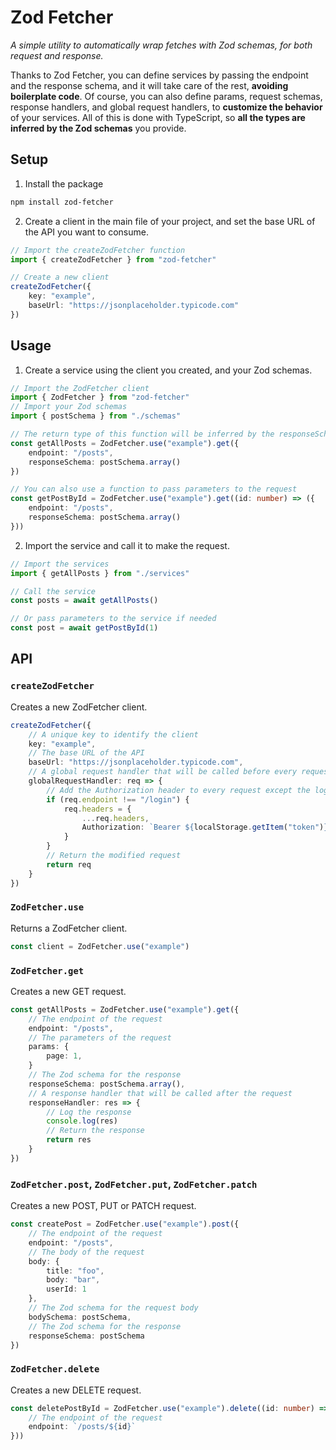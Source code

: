# Zod Fetcher

*A simple utility to automatically wrap fetches with Zod schemas, for both request and response.*

Thanks to Zod Fetcher, you can define services by passing the endpoint and the response schema, and it will take care of the rest, **avoiding boilerplate code**.
Of course, you can also define params, request schemas, response handlers, and global request handlers, to **customize the behavior** of your services.
All of this is done with TypeScript, so **all the types are inferred by the Zod schemas** you provide.


## Setup

1. Install the package
```bash
npm install zod-fetcher
```

2. Create a client in the main file of your project, and set the base URL of the API you want to consume.
```typescript
// Import the createZodFetcher function
import { createZodFetcher } from "zod-fetcher"

// Create a new client
createZodFetcher({
	key: "example",
	baseUrl: "https://jsonplaceholder.typicode.com"
})
```

## Usage

1. Create a service using the client you created, and your Zod schemas.

```typescript
// Import the ZodFetcher client
import { ZodFetcher } from "zod-fetcher"
// Import your Zod schemas
import { postSchema } from "./schemas"

// The return type of this function will be inferred by the responseSchema
const getAllPosts = ZodFetcher.use("example").get({
	endpoint: "/posts",
	responseSchema: postSchema.array()
})

// You can also use a function to pass parameters to the request
const getPostById = ZodFetcher.use("example").get((id: number) => ({
	endpoint: "/posts",
	responseSchema: postSchema.array()
}))
```

2. Import the service and call it to make the request.

```typescript
// Import the services
import { getAllPosts } from "./services"

// Call the service
const posts = await getAllPosts()

// Or pass parameters to the service if needed
const post = await getPostById(1)
```


## API

### `createZodFetcher`

Creates a new ZodFetcher client.

```typescript
createZodFetcher({
	// A unique key to identify the client
	key: "example",
	// The base URL of the API
	baseUrl: "https://jsonplaceholder.typicode.com",
	// A global request handler that will be called before every request
	globalRequestHandler: req => {
		// Add the Authorization header to every request except the login endpoint
		if (req.endpoint !== "/login") {
			req.headers = {
				...req.headers,
				Authorization: `Bearer ${localStorage.getItem("token")}`
			}
		}
		// Return the modified request
		return req
	}
})
```

### `ZodFetcher.use`

Returns a ZodFetcher client.

```typescript
const client = ZodFetcher.use("example")
```

### `ZodFetcher.get`

Creates a new GET request.

```typescript
const getAllPosts = ZodFetcher.use("example").get({
	// The endpoint of the request
	endpoint: "/posts",
	// The parameters of the request
	params: {
		page: 1,
	}
	// The Zod schema for the response
	responseSchema: postSchema.array(),
	// A response handler that will be called after the request
	responseHandler: res => {
		// Log the response
		console.log(res)
		// Return the response
		return res
	}
})
```

### `ZodFetcher.post`, `ZodFetcher.put`, `ZodFetcher.patch`

Creates a new POST, PUT or PATCH request.

```typescript
const createPost = ZodFetcher.use("example").post({
	// The endpoint of the request
	endpoint: "/posts",
	// The body of the request
	body: {
		title: "foo",
		body: "bar",
		userId: 1
	},
	// The Zod schema for the request body
	bodySchema: postSchema,
	// The Zod schema for the response
	responseSchema: postSchema
})
```

### `ZodFetcher.delete`

Creates a new DELETE request.

```typescript
const deletePostById = ZodFetcher.use("example").delete((id: number) => ({
	// The endpoint of the request
	endpoint: `/posts/${id}`
}))
```
